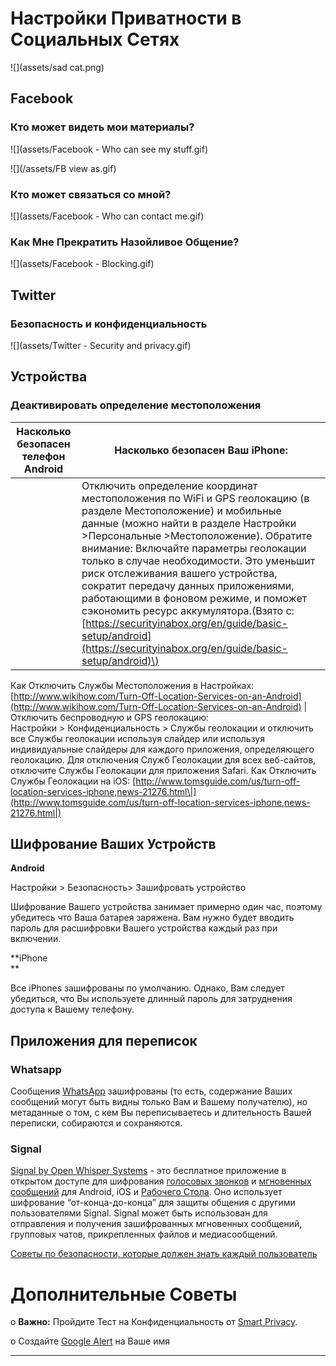 # Настройки Приватности в Социальных Сетях

![](assets/sad cat.png)

## Facebook

### Кто может видеть мои материалы?

![](assets/Facebook - Who can see my stuff.gif)



![](/assets/FB view as.gif)




### Кто может связаться со мной?

![](assets/Facebook - Who can contact me.gif)

### Как Мне Прекратить Назойливое Общение?

![](assets/Facebook - Blocking.gif)

## Twitter

### Безопасность и конфиденциальность

![](assets/Twitter - Security  and privacy.gif)

## Устройства

### Деактивировать определение местоположения

| Насколько безопасен телефон Android | Насколько безопасен Ваш iPhone: |
| --- | --- |
|  | Отключить определение координат местоположения  по WiFi и  GPS геолокацию \(в разделе Местоположение\) и мобильные данные \(можно найти в разделе Настройки &gt;Персональные &gt;Местоположение\). Обратите внимание: Включайте параметры геолокации только в случае необходимости. Это уменьшит риск отслеживания вашего устройства, сократит передачу данных приложениями, работающими в фоновом режиме, и поможет сэкономить ресурс аккумулятора.\(Взято с: [https://securityinabox.org/en/guide/basic-setup/android](https://securityinabox.org/en/guide/basic-setup/android)\) |

Как Отключить Службы Местоположения в Настройках: [http://www.wikihow.com/Turn-Off-Location-Services-on-an-Android](http://www.wikihow.com/Turn-Off-Location-Services-on-an-Android) \| Отключить беспроводную и GPS геолокацию:  
Настройки &gt; Конфиденциальность &gt; Службы геолокации и отключить все Службы геолокации используя слайдер или используя индивидуальные слайдеры для каждого приложения, определяющего геолокацию. Для отключения Служб Геолокации для всех веб-сайтов, отключите Службы Геолокации для приложения Safari.  Как Отключить Службы Геолокации на iOS: [http://www.tomsguide.com/us/turn-off-location-services-iphone,news-21276.html\|](http://www.tomsguide.com/us/turn-off-location-services-iphone,news-21276.html|)

## Шифрование Ваших Устройств

**Android**

Настройки &gt; Безопасность&gt; Зашифровать устройство

Шифрование Вашего устройства занимает примерно один час, поэтому убедитесь что Ваша батарея заряжена. Вам нужно будет вводить пароль для расшифровки Вашего устройства каждый раз при включении.

**iPhone  
**

Все  iPhones зашифрованы по умолчанию.  Однако, Вам следует убедиться, что Вы используете длинный пароль для затруднения доступа к Вашему телефону.

## Приложения для переписок

### Whatsapp

Сообщения [WhatsApp](https://www.whatsapp.com/) зашифрованы \(то есть, содержание Ваших сообщений могут быть видны только Вам и Вашему получателю\), но метаданные о том, с кем Вы переписываетесь и длительность Вашей переписки, собираются и сохраняются.

### Signal

[Signal by Open Whisper Systems](https://whispersystems.org/) - это бесплатное приложение в открытом доступе для шифрования [голосовых звонков](https://en.wikipedia.org/wiki/Voice_calling) и [мгновенных сообщений](https://en.wikipedia.org/wiki/Instant_messaging) для Android,  iOS  и [Рабочего Стола](https://whispersystems.org/blog/signal-desktop/). Оно использует шифрование “от-конца-до-конца” для защиты общения с другими пользователями Signal. Signal может быть использован для отправления и получения зашифрованных мгновенных сообщений, групповых чатов, прикрепленных файлов и медиасообщений.

[Советы по безопасности, которые должен знать каждый пользователь](https://www.google.com/url?q=https://theintercept.com/2016/07/02/security-tips-every-signal-user-should-know/&sa=D&ust=1478912695344000&usg=AFQjCNEg5QaQwxEpg5CJqH049_FqKIAnYA)

# Дополнительные Советы

o  **Важно:** Пройдите Тест на Конфиденциальность от [Smart Privacy](https://www.google.com/url?q=http://smartprivacy.tumblr.com/privacynow&sa=D&ust=1478912695347000&usg=AFQjCNGjAN8OCYH3WXnd3DP_haNY--ZHog).

o Создайте  [Google Alert](https://www.google.com/url?q=https://www.google.com/alerts&sa=D&ust=1478912695348000&usg=AFQjCNH-T5bZUuRKQwCWL8x6g3JbYp3IkQ) на Ваше имя

---



